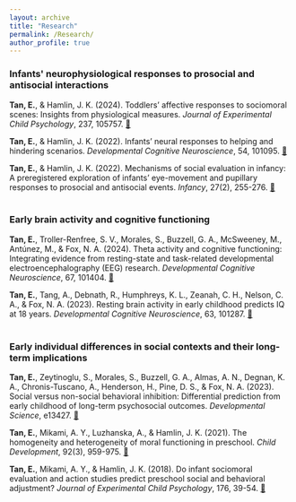```yaml
---
layout: archive
title: "Research"
permalink: /Research/
author_profile: true
---
```



### Infants' neurophysiological responses to prosocial and antisocial interactions

**Tan, E.**, & Hamlin, J. K. (2024). Toddlers’ affective responses to sociomoral scenes: Insights from physiological measures. _Journal of Experimental Child Psychology_, 237, 105757. [📄](https://doi.org/10.1016/j.jecp.2023.105757)

**Tan, E.**, & Hamlin, J. K. (2022). Infants’ neural responses to helping and hindering scenarios. _Developmental Cognitive Neuroscience_, 54, 101095. [📄](https://www.sciencedirect.com/science/article/pii/S1878929322000391)

**Tan, E.**, & Hamlin, J. K. (2022). Mechanisms of social evaluation in infancy: A preregistered exploration of infants’ eye-movement and pupillary responses to prosocial and antisocial events. _Infancy_, 27(2), 255-276. [📄](https://onlinelibrary.wiley.com/doi/full/10.1111/infa.12447) <br /><br />



### Early brain activity and cognitive functioning

**Tan, E.**, Troller-Renfree, S. V., Morales, S., Buzzell, G. A., McSweeney, M., Antúnez, M., & Fox, N. A. (2024). Theta activity and cognitive functioning: Integrating evidence from resting-state and task-related developmental electroencephalography (EEG) research. _Developmental Cognitive Neuroscience_, 67, 101404. [📄](https://doi.org/10.1016/j.dcn.2024.101404)

**Tan, E.**, Tang, A., Debnath, R., Humphreys, K. L., Zeanah, C. H., Nelson, C. A., & Fox, N. A. (2023). Resting brain activity in early childhood predicts IQ at 18 years. _Developmental Cognitive Neuroscience_, 63, 101287. [📄](https://authors.elsevier.com/sd/article/S1878-9293(23)00092-0) <br /><br />



### Early individual differences in social contexts and their long-term implications

**Tan, E.**, Zeytinoglu, S., Morales, S., Buzzell, G. A., Almas, A. N., Degnan, K. A., Chronis-Tuscano, A., Henderson, H., Pine, D. S., & Fox, N. A. (2023). Social versus non-social behavioral inhibition: Differential prediction from early childhood of long-term psychosocial outcomes. _Developmental Science_, e13427. [📄](https://onlinelibrary.wiley.com/doi/full/10.1111/desc.13427)

**Tan, E.**, Mikami, A. Y., Luzhanska, A., & Hamlin, J. K. (2021). The homogeneity and heterogeneity of moral functioning in preschool. _Child Development_, 92(3), 959-975. [📄](https://srcd.onlinelibrary.wiley.com/doi/full/10.1111/cdev.13458)

**Tan, E.**, Mikami, A. Y., & Hamlin, J. K. (2018). Do infant sociomoral evaluation and action studies predict preschool social and behavioral adjustment? _Journal of Experimental Child Psychology_, 176, 39-54. [📄](https://www.sciencedirect.com/science/article/pii/S0022096518300687) <br /><br />

